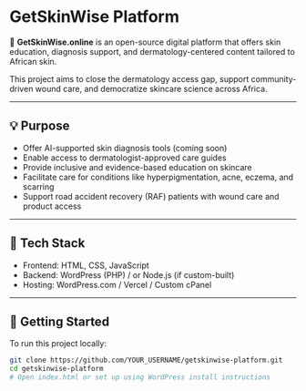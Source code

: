 # GetSkinWise Platform

🧴 **GetSkinWise.online** is an open-source digital platform that offers skin education, diagnosis support, and dermatology-centered content tailored to African skin.

This project aims to close the dermatology access gap, support community-driven wound care, and democratize skincare science across Africa.

---

## 💡 Purpose

- Offer AI-supported skin diagnosis tools (coming soon)
- Enable access to dermatologist-approved care guides
- Provide inclusive and evidence-based education on skincare
- Facilitate care for conditions like hyperpigmentation, acne, eczema, and scarring
- Support road accident recovery (RAF) patients with wound care and product access

---

## 🧪 Tech Stack

- Frontend: HTML, CSS, JavaScript
- Backend: WordPress (PHP) / or Node.js (if custom-built)
- Hosting: WordPress.com / Vercel / Custom cPanel

---

## 🚀 Getting Started

To run this project locally:

```bash
git clone https://github.com/YOUR_USERNAME/getskinwise-platform.git
cd getskinwise-platform
# Open index.html or set up using WordPress install instructions
